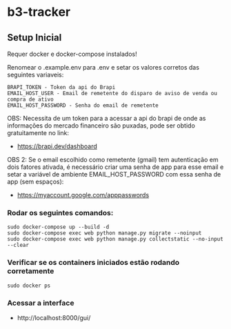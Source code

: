 # b3-tracker #

## Setup Inicial ##

Requer docker e docker-compose instalados!

Renomear o .example.env para .env e setar os valores corretos das seguintes variaveis:
```
BRAPI_TOKEN - Token da api do Brapi
EMAIL_HOST_USER - Email de remetente do disparo de aviso de venda ou compra de ativo
EMAIL_HOST_PASSWORD - Senha do email de remetente
```

OBS: Necessita de um token para a acessar a api do brapi de onde as informações do mercado financeiro são puxadas, pode ser obtido gratuitamente no link: 
* https://brapi.dev/dashboard

OBS 2: Se o email escolhido como remetente (gmail) tem autenticação em dois fatores ativada, é necessário criar uma senha de app para esse email e setar a variável de ambiente EMAIL_HOST_PASSWORD com essa senha de app (sem espaços):
* https://myaccount.google.com/apppasswords

### Rodar os seguintes comandos: ###
```
sudo docker-compose up --build -d
sudo docker-compose exec web python manage.py migrate --noinput
sudo docker-compose exec web python manage.py collectstatic --no-input --clear
```

### Verificar se os containers iniciados estão rodando corretamente ###
```
sudo docker ps
```

### Acessar a interface ###

* http://localhost:8000/gui/